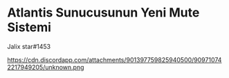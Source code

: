 # Atlantis Sunucusunun Yeni Mute Sistemi
Jalix star#1453

https://cdn.discordapp.com/attachments/901397759825940500/909710742217949205/unknown.png
